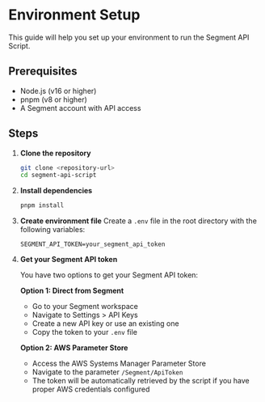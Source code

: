 # Environment Setup

This guide will help you set up your environment to run the Segment API Script.

## Prerequisites

- Node.js (v16 or higher)
- pnpm (v8 or higher)
- A Segment account with API access

## Steps

1. **Clone the repository**

   ```bash
   git clone <repository-url>
   cd segment-api-script
   ```

2. **Install dependencies**

   ```bash
   pnpm install
   ```

3. **Create environment file**
   Create a `.env` file in the root directory with the following variables:

   ```env
   SEGMENT_API_TOKEN=your_segment_api_token
   ```

4. **Get your Segment API token**

   You have two options to get your Segment API token:

   **Option 1: Direct from Segment**

   - Go to your Segment workspace
   - Navigate to Settings > API Keys
   - Create a new API key or use an existing one
   - Copy the token to your `.env` file

   **Option 2: AWS Parameter Store**

   - Access the AWS Systems Manager Parameter Store
   - Navigate to the parameter `/Segment/ApiToken`
   - The token will be automatically retrieved by the script if you have proper AWS credentials configured
